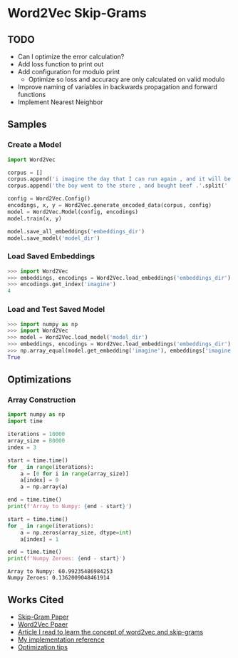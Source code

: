# Word2Vec Skip-Grams

## TODO

* Can I optimize the error calculation?
* Add loss function to print out
* Add configuration for modulo print
    * Optimize so loss and accuracy are only calculated on valid modulo
* Improve naming of variables in backwards propagation and forward functions
* Implement Nearest Neighbor

## Samples

### Create a Model

```python
import Word2Vec

corpus = []
corpus.append('i imagine the day that I can run again , and it will be brilliant .'.split(' '))
corpus.append('the boy went to the store , and bought beef .'.split(' '))

config = Word2Vec.Config()
encodings, x, y = Word2Vec.generate_encoded_data(corpus, config)
model = Word2Vec.Model(config, encodings)
model.train(x, y)

model.save_all_embeddings('embeddings_dir')
model.save_model('model_dir')
```


### Load Saved Embeddings

```python
>>> import Word2Vec
>>> embeddings, encodings = Word2Vec.load_embeddings('embeddings_dir')
>>> encodings.get_index('imagine')
4
```

### Load and Test Saved Model

```python
>>> import numpy as np
>>> import Word2Vec
>>> model = Word2Vec.load_model('model_dir')
>>> embeddings, encodings = Word2Vec.load_embeddings('embeddings_dir')
>>> np.array_equal(model.get_embedding('imagine'), embeddings['imagine'])
True
```

## Optimizations

### Array Construction

```python
import numpy as np
import time

iterations = 10000
array_size = 80000
index = 3

start = time.time()
for _ in range(iterations):
    a = [0 for i in range(array_size)]
    a[index] = 0
    a = np.array(a)

end = time.time()
print(f'Array to Numpy: {end - start}')

start = time.time()
for _ in range(iterations):
    a = np.zeros(array_size, dtype=int)
    a[index] = 1

end = time.time()
print(f'Numpy Zeroes: {end - start}')
```

```
Array to Numpy: 60.99235486984253
Numpy Zeroes: 0.1362009048461914
```

## Works Cited

* [Skip-Gram Paper](https://arxiv.org/pdf/1301.3781.pdf%5D)
* [Word2Vec Ppaer](https://papers.nips.cc/paper/5021-distributed-representations-of-words-and-phrases-and-their-compositionality.pdf)
* [Article I read to learn the concept of word2vec and skip-grams](https://towardsdatascience.com/learn-word2vec-by-implementing-it-in-tensorflow-45641adaf2ac)
* [My implementation reference](https://towardsdatascience.com/an-implementation-guide-to-word2vec-using-numpy-and-google-sheets-13445eebd281)
* [Optimization tips](https://rare-technologies.com/word2vec-in-python-part-two-optimizing/)